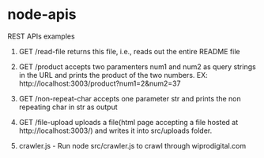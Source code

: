 # node-apis
REST APIs examples

1. GET /read-file returns this file, i.e., reads out the entire README file

2. GET /product accepts two paramenters num1 and num2 as query strings in the URL and prints the product of the two numbers.
EX: http://localhost:3003/product?num1=2&num2=37

3. GET /non-repeat-char accepts one parameter str and prints the non repeating char in str as output

4. GET /file-upload uploads a file(html page accepting a file hosted at http://localhost:3003/) and writes it into src/uploads folder.

5. crawler.js - Run node src/crawler.js to crawl through wiprodigital.com